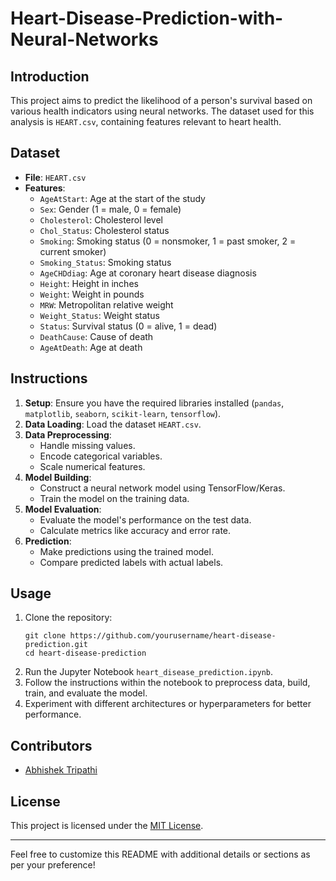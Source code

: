 # Heart-Disease-Prediction-with-Neural-Networks

## Introduction
This project aims to predict the likelihood of a person's survival based on various health indicators using neural networks. The dataset used for this analysis is `HEART.csv`, containing features relevant to heart health.

## Dataset
- **File**: `HEART.csv`
- **Features**: 
  - `AgeAtStart`: Age at the start of the study
  - `Sex`: Gender (1 = male, 0 = female)
  - `Cholesterol`: Cholesterol level
  - `Chol_Status`: Cholesterol status
  - `Smoking`: Smoking status (0 = nonsmoker, 1 = past smoker, 2 = current smoker)
  - `Smoking_Status`: Smoking status
  - `AgeCHDdiag`: Age at coronary heart disease diagnosis
  - `Height`: Height in inches
  - `Weight`: Weight in pounds
  - `MRW`: Metropolitan relative weight
  - `Weight_Status`: Weight status
  - `Status`: Survival status (0 = alive, 1 = dead)
  - `DeathCause`: Cause of death
  - `AgeAtDeath`: Age at death

## Instructions
1. **Setup**: Ensure you have the required libraries installed (`pandas`, `matplotlib`, `seaborn`, `scikit-learn`, `tensorflow`).
2. **Data Loading**: Load the dataset `HEART.csv`.
3. **Data Preprocessing**:
   - Handle missing values.
   - Encode categorical variables.
   - Scale numerical features.
4. **Model Building**:
   - Construct a neural network model using TensorFlow/Keras.
   - Train the model on the training data.
5. **Model Evaluation**:
   - Evaluate the model's performance on the test data.
   - Calculate metrics like accuracy and error rate.
6. **Prediction**:
   - Make predictions using the trained model.
   - Compare predicted labels with actual labels.

## Usage
1. Clone the repository:
   ```
   git clone https://github.com/yourusername/heart-disease-prediction.git
   cd heart-disease-prediction
   ```
2. Run the Jupyter Notebook `heart_disease_prediction.ipynb`.
3. Follow the instructions within the notebook to preprocess data, build, train, and evaluate the model.
4. Experiment with different architectures or hyperparameters for better performance.

## Contributors
- [Abhishek Tripathi](https://www.linkedin.com/in/abhishek-tripathi-analyst/)

## License
This project is licensed under the [MIT License](LICENSE).

---

Feel free to customize this README with additional details or sections as per your preference!
